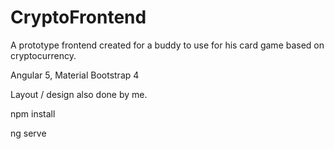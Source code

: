 # CryptoFrontend

A prototype frontend created for a buddy to use for his card game based on cryptocurrency. 

Angular 5, Material Bootstrap 4

Layout / design also done by me.

npm install

ng serve 
